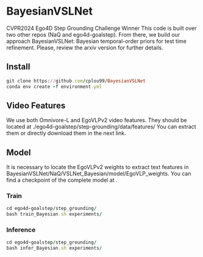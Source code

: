 # BayesianVSLNet

CVPR2024 Ego4D Step Grounding Challenge Winner
This code is built over two other repos (NaQ and ego4d-goalstep). From there, we build our approach BayesianVSLNet: Bayesian temporal-order priors for test time refinement. Please, review the arxiv version for further details.

## Install
```ruby
git clone https://github.com/cplou99/BayesianVSLNet
conda env create -f environment.yml
```

## Video Features
We use both Omnivore-L and EgoVLPv2 video features. They should be located at ./ego4d-goalstep/step-grounding/data/features/
You can extract them or directly download them in the next link.

## Model 
It is necessary to locate the EgoVLPv2 weights to extract text features in BayesianVSLNet/NaQ/VSLNet_Bayesian/model/EgoVLP_weights. You can find a checkpoint of the complete model at .

### Train
```ruby
cd ego4d-goalstep/step_grounding/
bash train_Bayesian.sh experiments/
```

### Inference
```ruby
cd ego4d-goalstep/step_grounding/
bash infer_Bayesian.sh experiments/
```
